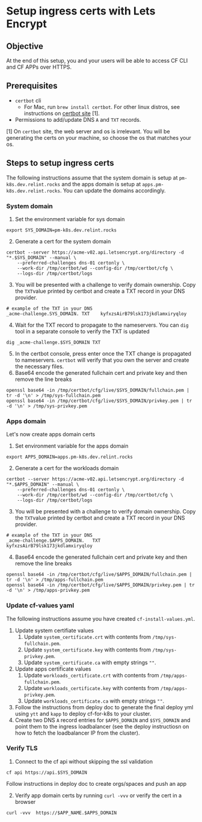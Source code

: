 # Setup ingress certs with Lets Encrypt

## Objective
At the end of this setup, you and your users will be able to access CF CLI and CF APPs over HTTPS.

## Prerequisites

- `certbot` cli
   - For Mac, run `brew install certbot`. For other linux distros, see instructions on [certbot site](https://certbot.eff.org/instructions) [1].
- Permissions to add/update DNS `A` and `TXT` records.

[1] On `certbot` site, the web server and os is irrelevant. You will be generating the certs on your machine, so choose the os that matches your os.

## Steps to setup ingress certs
The following instructions assume that the system domain is setup at `pm-k8s.dev.relint.rocks` and the apps domain is setup at `apps.pm-k8s.dev.relint.rocks`. You can update the domains accordingly.

### System domain

1. Set the environment variable for sys domain
```console
export SYS_DOMAIN=pm-k8s.dev.relint.rocks
```
2. Generate a cert for the system domain
```console
certbot --server https://acme-v02.api.letsencrypt.org/directory -d "*.$SYS_DOMAIN" --manual \
    --preferred-challenges dns-01 certonly \
    --work-dir /tmp/certbot/wd --config-dir /tmp/certbot/cfg \
    --logs-dir /tmp/certbot/logs
```
3. You will be presented with a challenge to verify domain ownership. Copy the `TXT`value printed by certbot and create a TXT record in your DNS provider.
```console
# example of the TXT in your DNS
_acme-challenge.SYS_DOMAIN.	TXT    kyfxzsAirB79lsk173jkdlamxiryqloy
```
4. Wait for the TXT record to propagate to the nameservers. You can `dig` tool in a separate console to verify the TXT is updated
```console
dig _acme-challenge.$SYS_DOMAIN TXT
```
5. In the certbot console, press enter once the TXT change is propagated to nameservers. `certbot` will verify that you own the server and create the necessary files.
6. Base64 encode the generated fullchain cert and private key and then remove the line breaks
```
openssl base64 -in /tmp/certbot/cfg/live/$SYS_DOMAIN/fullchain.pem | tr -d '\n' > /tmp/sys-fullchain.pem
openssl base64 -in /tmp/certbot/cfg/live/$SYS_DOMAIN/privkey.pem | tr -d '\n' > /tmp/sys-privkey.pem
```

### Apps domain
Let's now create apps domain certs

1. Set environment variable for the apps domain
```console
export APPS_DOMAIN=apps.pm-k8s.dev.relint.rocks
```
2. Generate a cert for the workloads domain
```console
certbot --server https://acme-v02.api.letsencrypt.org/directory -d "*.$APPS_DOMAIN" --manual \
    --preferred-challenges dns-01 certonly \
    --work-dir /tmp/certbot/wd --config-dir /tmp/certbot/cfg \
    --logs-dir /tmp/certbot/logs
```
3. You will be presented with a challenge to verify domain ownership. Copy the `TXT`value printed by certbot and create a TXT record in your DNS provider.
```console
# example of the TXT in your DNS
_acme-challenge.$APPS_DOMAIN.	TXT    kyfxzsAirB79lsk173jkdlamxiryqloy
```
4. Base64 encode the generated fullchain cert and private key and then remove the line breaks
```
openssl base64 -in /tmp/certbot/cfg/live/$APPS_DOMAIN/fullchain.pem | tr -d '\n' > /tmp/apps-fullchain.pem
openssl base64 -in /tmp/certbot/cfg/live/$APPS_DOMAIN/privkey.pem | tr -d '\n' > /tmp/apps-privkey.pem
```

### Update cf-values yaml
The following instructions assume you have created `cf-install-values.yml`.

1. Update system certifiate values
    1. Update `system_certificate.crt` with contents from `/tmp/sys-fullchain.pem`.
    1. Update `system_certificate.key`  with contents from `/tmp/sys-privkey.pem`.
    1. Update `system_certificate.ca` with empty strings `""`.
1. Update apps certificate values
    1. Update `workloads_certificate.crt` with contents from `/tmp/apps-fullchain.pem`.
    1. Update `workloads_certificate.key` with contents from `/tmp/apps-privkey.pem`.
    1. Update `workloads_certificate.ca` with empty strings `""`.
1. Follow the instructions from deploy doc to generate the final deploy yml using `ytt` and `kapp` to deploy cf-for-k8s to your cluster.
1. Create two DNS `A` record entries for `$APPS_DOMAIN` and `$SYS_DOMAIN` and point them to the ingress loadbalancer (see the deploy instructiosn on how to fetch the loadbalancer IP from the cluster).

### Verify TLS

1. Connect to the cf api without skipping the ssl validation
```console
cf api https://api.$SYS_DOMAIN
```
Follow instructions in deploy doc to create orgs/spaces and push an app

2. Verify app domain certs by running `curl -vvv` or verify the cert in a browser

```console
curl -vvv  https://$APP_NAME.$APPS_DOMAIN
```


